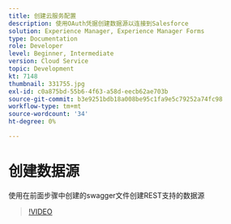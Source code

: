 ```yaml
---
title: 创建云服务配置
description: 使用OAuth凭据创建数据源以连接到Salesforce
solution: Experience Manager, Experience Manager Forms
type: Documentation
role: Developer
level: Beginner, Intermediate
version: Cloud Service
topic: Development
kt: 7148
thumbnail: 331755.jpg
exl-id: c0a875bd-55b6-4f63-a58d-eecb62ae703b
source-git-commit: b3e9251bdb18a008be95c1fa9e5c79252a74fc98
workflow-type: tm+mt
source-wordcount: '34'
ht-degree: 0%

---
```


# 创建数据源

使用在前面步骤中创建的swagger文件创建REST支持的数据源

>[!VIDEO](https://video.tv.adobe.com/v/331755?quality=12&learn=on)
